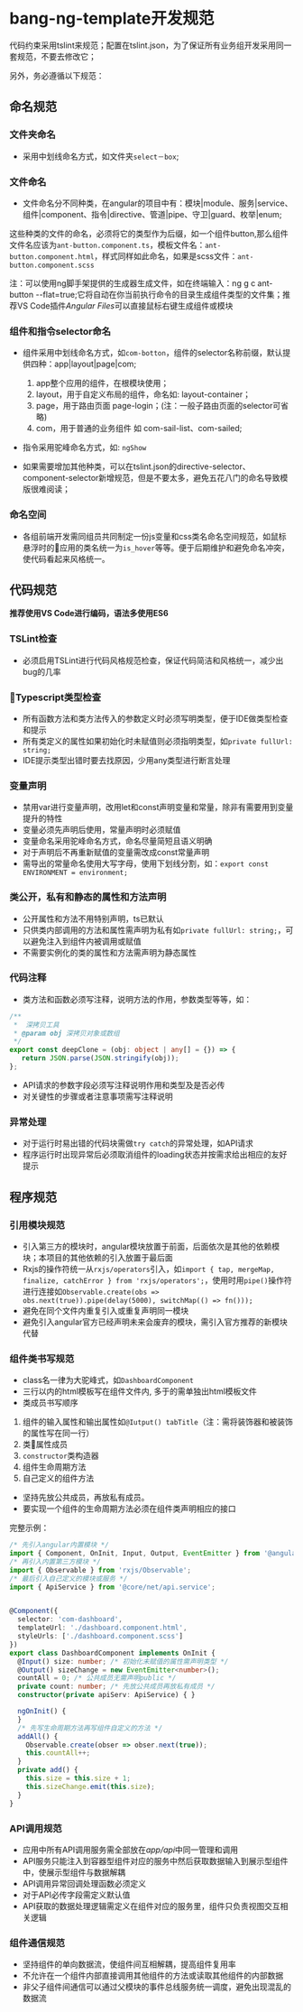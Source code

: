 
# bang-ng-template开发规范

代码约束采用tslint来规范；配置在tslint.json，为了保证所有业务组开发采用同一套规范，不要去修改它；

另外，务必遵循以下规范：

## 命名规范

### 文件夹命名

- 采用中划线命名方式，如文件夹`select－box`;

### 文件命名

- 文件命名分不同种类，在angular的项目中有：模块|module、服务|service、组件|component、指令|directive、管道|pipe、守卫|guard、枚举|enum;

这些种类的文件的命名，必须将它的类型作为后缀，如一个组件button,那么组件文件名应该为`ant-button.component.ts`，模板文件名：`ant-button.component.html`，样式同样如此命名，如果是scss文件：`ant-button.component.scss`

注：可以使用ng脚手架提供的生成器生成文件，如在终端输入：ng g c ant-button --flat=true;它将自动在你当前执行命令的目录生成组件类型的文件集；推荐VS Code插件*Angular Files*可以直接鼠标右键生成组件或模块

### 组件和指令selector命名

- 组件采用中划线命名方式，如`com-botton`，组件的selector名称前缀，默认提供四种：app|layout|page|com;
	1. app整个应用的组件，在根模块使用；
	2. layout，用于自定义布局的组件，命名如: layout-container；
	3. page，用于路由页面 page-login；(注：一般子路由页面的selector可省略)
	4. com，用于普通的业务组件  如 com-sail-list、com-sailed;

- 指令采用驼峰命名方式，如: `ngShow`

- 如果需要增加其他种类，可以在tslint.json的directive-selector、component-selector新增规范，但是不要太多，避免五花八门的命名导致模版很难阅读；

### 命名空间

- 各组前端开发需同组员共同制定一份js变量和css类名命名空间规范，如鼠标悬浮时的应用的类名统一为`is_hover`等等。便于后期维护和避免命名冲突，使代码看起来风格统一。


## 代码规范

**推荐使用VS Code进行编码，语法多使用ES6**

### TSLint检查
- 必须启用TSLint进行代码风格规范检查，保证代码简洁和风格统一，减少出bug的几率

### Typescript类型检查
- 所有函数方法和类方法传入的参数定义时必须写明类型，便于IDE做类型检查和提示
- 所有类定义的属性如果初始化时未赋值则必须指明类型，如`private fullUrl: string;`
- IDE提示类型出错时要去找原因，少用any类型进行断言处理

### 变量声明
- 禁用var进行变量声明，改用let和const声明变量和常量，除非有需要用到变量提升的特性
- 变量必须先声明后使用，常量声明时必须赋值
- 变量命名采用驼峰命名方式，命名尽量简短且语义明确
- 对于声明后不再重新赋值的变量需改成const常量声明
- 需导出的常量命名使用大写字母，使用下划线分割，如：`export const ENVIRONMENT = environment;`

### 类公开，私有和静态的属性和方法声明
- 公开属性和方法不用特别声明，ts已默认
- 只供类内部调用的方法和属性需声明为私有如`private fullUrl: string;`，可以避免注入到组件内被调用或赋值
- 不需要实例化的类的属性和方法需声明为静态属性

### 代码注释
- 类方法和函数必须写注释，说明方法的作用，参数类型等等，如：
```ts
/**
 *  深拷贝工具
 * @param obj 深拷贝对象或数组
 */
export const deepClone = (obj: object | any[] = {}) => {
   return JSON.parse(JSON.stringify(obj));
};
```
- API请求的参数字段必须写注释说明作用和类型及是否必传
- 对关键性的步骤或者注意事项需写注释说明

### 异常处理
- 对于运行时易出错的代码块需做`try catch`的异常处理，如API请求
- 程序运行时出现异常后必须取消组件的loading状态并按需求给出相应的友好提示

## 程序规范

### 引用模块规范
- 引入第三方的模块时，angular模块放置于前面，后面依次是其他的依赖模块；本项目的其他依赖的引入放置于最后面
- Rxjs的操作符统一从`rxjs/operators`引入，如`import { tap, mergeMap, finalize, catchError } from 'rxjs/operators';`，使用时用`pipe()`操作符进行连接如`Observable.create(obs => obs.next(true)).pipe(delay(5000), switchMap(() => fn()));`
- 避免在同个文件内重复引入或重复声明同一模块
- 避免引入angular官方已经声明未来会废弃的模块，需引入官方推荐的新模块代替

### 组件类书写规范
- class名一律为大驼峰式，如`DashboardComponent`
- 三行以内的html模板写在组件文件内, 多于的需单独出html模板文件
- 类成员书写顺序
1. 组件的输入属性和输出属性如`@Iutput() tabTitle`（注：需将装饰器和被装饰的属性写在同一行）
2. 类属性成员
3. `constructor`类构造器
4. 组件生命周期方法
5. 自己定义的组件方法

- 坚持先放公共成员，再放私有成员。
- 要实现一个组件的生命周期方法必须在组件类声明相应的接口

完整示例：

```ts
/* 先引入angular内置模块 */
import { Component, OnInit, Input, Output, EventEmitter } from '@angular/core';
/* 再引入内置第三方模块 */
import { Observable } from 'rxjs/Observable';
/* 最后引入自己定义的模块或服务 */
import { ApiService } from '@core/net/api.service';


@Component({
  selector: 'com-dashboard',
  templateUrl: './dashboard.component.html',
  styleUrls: ['./dashboard.component.scss']
})
export class DashboardComponent implements OnInit {
  @Input() size: number; /* 初始化未赋值的属性需声明类型 */
  @Output() sizeChange = new EventEmitter<number>();
  countAll = 0; /* 公共成员无需声明public */
  private count: number; /* 先放公共成员再放私有成员 */
  constructor(private apiServ: ApiService) { }

  ngOnInit() {
  }
  /* 先写生命周期方法再写组件自定义的方法 */
  addAll() {
    Observable.create(obser => obser.next(true));
    this.countAll++;
  }
  private add() {
    this.size = this.size + 1;
    this.sizeChange.emit(this.size);
  }
}

```

### API调用规范
- 应用中所有API调用服务需全部放在*app/api*中同一管理和调用
- API服务只能注入到容器型组件对应的服务中然后获取数据输入到展示型组件中，使展示型组件与数据解耦
- API调用异常回调处理函数必须定义
- 对于API必传字段需定义默认值
- API获取的数据处理逻辑需定义在组件对应的服务里，组件只负责视图交互相关逻辑

### 组件通信规范
- 坚持组件的单向数据流，使组件间互相解耦，提高组件复用率
- 不允许在一个组件内部直接调用其他组件的方法或读取其他组件的内部数据
- 非父子组件间通信可以通过父模块的事件总线服务统一调度，避免出现混乱的数据流
